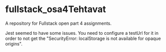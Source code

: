 # fullstack_osa4Tehtavat

A repository for Fullstack open part 4 assignments.

Jest seemed to have some issues. You need to configure a testUrl for it in order to not get the "SecurityError: localStorage is not available for opaque origins".
